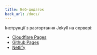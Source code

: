 ```yaml
---
title: Веб-додаток
back_url: /docs/
---
```


Інструкції з разгортання Jekyll на сервері:
- [Cloudflare Pages](https://developers.cloudflare.com/pages/framework-guides/deploy-a-jekyll-site/)
- [Github Pages](https://docs.github.com/en/pages/setting-up-a-github-pages-site-with-jekyll)
- [Netlify](https://www.netlify.com/blog/2020/04/02/a-step-by-step-guide-jekyll-4.0-on-netlify/)

